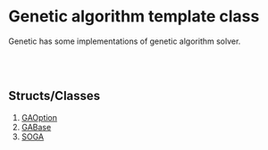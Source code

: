 # Genetic algorithm template class

Genetic has some implementations of genetic algorithm solver.

<br>
<br>

## Structs/Classes
1. [GAOption](./Genetic/GAOption.md)
2. [GABase](./Genetic/GABase.md)
3. [SOGA](./Genetic/SOGA.md)